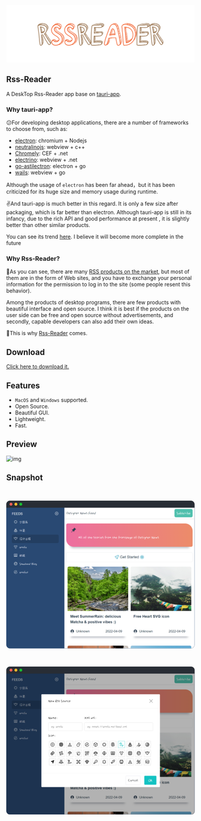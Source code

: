 ![img](./img/logo.png)

## Rss-Reader

A DeskTop Rss-Reader app base on [tauri-app](https://github.com/tauri-apps/tauri).

### Why tauri-app?

😕For developing desktop applications, there are a number of frameworks to choose from, such as:

- [electron](https://github.com/electron/electron): chromium + Nodejs
- [neutralinojs](https://github.com/neutralinojs/neutralinojs): webview + c++
- [Chromely](https://github.com/chromelyapps/Chromely): CEF + .net
- [electrino](https://github.com/pojala/electrino): webview + .net
- [go-astilectron](https://github.com/asticode/go-astilectron): electron + go
- [wails](https://github.com/wailsapp/wails): webview + go

Although the usage of `electron` has been far ahead，but it has been criticized for its huge size and memory usage during runtime.

✌And tauri-app is much better in this regard. It is only a few size after packaging, which is far better than electron. Although tauri-app is still in its infancy, due to the rich API and good performance at present , it is slightly better than other similar products.

You can see its trend [here](https://risingstars.js.org/2021/en). I believe it will become more complete in the future

### Why Rss-Reader?

🤔As you can see, there are many [RSS products on the market](https://zapier.com/blog/best-rss-feed-reader-apps/#inoreader), but most of them are in the form of Web sites, and you have to exchange your personal information for the permission to log in to the site (some people resent this behavior).

Among the products of desktop programs, there are few products with beautiful interface and open source. I think it is best if the products on the user side can be free and open source without advertisements, and secondly, capable developers can also add their own ideas.

🎉This is why [Rss-Reader](https://github.com/peterroe/Rss-Reade) comes.

## Download

[Click here to download it.](https://github.com/peterroe/Rss-Reader/releases)

## Features

- `MacOS` and `Windows` supported.
- Open Source.
- Beautiful GUI.
- Lightweight.
- Fast.

## Preview

![img](./img/demo.gif)

## Snapshot

<br/>

![img](./img/snapshot_one.png)

<br/>

![img](./img/snapshot_two.png)
